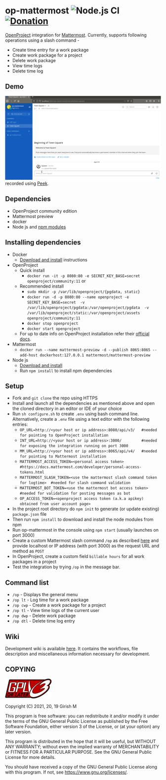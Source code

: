 # op-mattermost      ![Node.js CI](https://github.com/girish17/op-mattermost/workflows/Node.js%20CI/badge.svg)  [![Donation](https://img.shields.io/badge/Donate-PayPal-green.svg)](https://paypal.me/GirishModiletappa)                                     

[OpenProject](https://www.openproject.org/) integration for [Mattermost](https://mattermost.com/). Currently, supports following operations using a slash command -
- Create time entry for a work package
- Create work package for a project
- Delete work package
- View time logs
- Delete time log

## Demo

![Demo video](resource/op-mattermost-demo-v0.7.gif) recorded using [Peek](https://github.com/phw/peek).

## Dependencies

- OpenProject community edition
- Mattermost preview
- docker
- Node js and [npm modules](package.json)

## Installing dependencies

- Docker
  - [Download and install](https://docs.docker.com/install/) instructions
- OpenProject
  - Quick install
    - `docker run -it -p 8080:80 -e SECRET_KEY_BASE=secret openproject/community:11` or
  - Recommended install
    - `sudo mkdir -p /var/lib/openproject/{pgdata, static}`
    - `docker run -d -p 8080:80 --name openproject -e SECRET_KEY_BASE=secret 
       -v /var/lib/openproject/pgdata:/var/openproject/pgdata 
       -v /var/lib/openproject/static:/var/openproject/assets
       openproject/community:11`
    - `docker stop openproject`
    - `docker start openproject`
  - For up to date info on OpenProject installation refer their [official docs](https://docs.openproject.org/installation-and-operations/installation/docker).
- Mattermost
  - `docker run --name mattermost-preview -d --publish 8065:8065 --add-host dockerhost:127.0.0.1 mattermost/mattermost-preview`
- Node js
  - [Download and install](https://nodejs.org/en/download/)
  - Run `npm install` to install npm dependencies

## Setup

- Fork and `git clone` the repo using HTTPS
- Install and launch all the dependencies as mentioned above and open the cloned directory in an editor or IDE of your choice
- Run `sh configure.sh` to create `.env` using bash command line. Alternatively, create a `.env` file using a text editor with the following entries:
    - `OP_URL=http://<your host or ip address>:8080/api/v3/   #needed for pointing to OpenProject installation`
    - `INT_URL=http://<your host or ip address>:3000/         #needed for exposing the integration running on port 3000`
    - `MM_URL=http://<your host or ip address>:8065/api/v4/   #needed for pointing to Mattermost installation`  
    - `MATTERMOST_ACCESS_TOKEN=<personal access token>        #https://docs.mattermost.com/developer/personal-access-tokens.html`
    - `MATTERMOST_SLASH_TOKEN=<use the mattermost slash command token for logtime>  #needed for slash command validation`
    - `MATTERMOST_BOT_TOKEN=<use the mattermost bot access token>  #needed for validation for posting messages as bot`
    - `OP_ACCESS_TOKEN=<openproject access token (a.k.a apikey) obtained from user account page>`
- In the project root directory do `npm init` to generate (or update existing) `package.json` file
- Then run `npm install` to download and install the node modules from npm
- Run op-mattermost in the console using `npm start` (usually launches on port 3000)
- Create a custom Mattermost slash command `/op` as described [here](https://docs.mattermost.com/developer/slash-commands.html#custom-slash-command) and provide localhost or IP address (with port 3000) as the request URL and method as `POST`
- In OpenProject, create a custom field `billable hours` for all work packages in a project
- Test the integration by trying `/op` in the message bar.

## Command list

- `/op` - Displays the general menu
- `/op lt` - Log time for a work package
- `/op cwp` - Create a work package for a project
- `/op tl` - View time logs of the current user
- `/op dwp` - Delete work package
- `/op dtl` - Delete time log entry

## Wiki

Development wiki is available [here](https://notabug.org/girishm/op-mattermost/wiki). It contains the workflows, file description and miscellaneous information necessary for development.

## COPYING

![GPLv3 or later](resource/gplv3-or-later.png)

Copyright (C) 2021, 20, 19 Girish M

This program is free software: you can redistribute it and/or modify
it under the terms of the GNU General Public License as published by
the Free Software Foundation, either version 3 of the License, or
(at your option) any later version.

This program is distributed in the hope that it will be useful,
but WITHOUT ANY WARRANTY; without even the implied warranty of
MERCHANTABILITY or FITNESS FOR A PARTICULAR PURPOSE.  See the
GNU General Public License for more details.

You should have received a copy of the GNU General Public License
along with this program.  If not, see <https://www.gnu.org/licenses/>.
